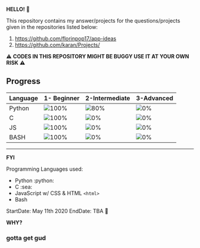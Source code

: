 **HELLO!** :wave: 

This repository contains my answer/projects for the questions/projects given in the repositories listed below:
1. https://github.com/florinpop17/app-ideas
2. https://github.com/karan/Projects/


:warning: **CODES IN THIS REPOSITORY MIGHT BE BUGGY USE IT AT YOUR OWN RISK** :warning:

## Progress

|Language|1- Beginner| 2-Intermediate | 3-Advanced |
|----------| ---------- | ---------- |---------- |
|Python| ![100%](https://progress-bar.dev/100) | ![80%](https://progress-bar.dev/80)| ![0%](https://progress-bar.dev/0)|
|C| ![100%](https://progress-bar.dev/100) | ![0%](https://progress-bar.dev/0) |![0%](https://progress-bar.dev/0)|
|JS| ![100%](https://progress-bar.dev/100) | ![0%](https://progress-bar.dev/0) |![0%](https://progress-bar.dev/0)|
|BASH| ![100%](https://progress-bar.dev/100) | ![0%](https://progress-bar.dev/0) |![0%](https://progress-bar.dev/0)|

---
**FYI**

Programming Languages used:
- Python :python:
- C :sea:
- JavaScript w/ CSS & HTML `<html>`
- Bash 

StartDate: May 11th 2020
EndDate: TBA :bug:

**WHY?**

<h3>gotta get gud</h3>
